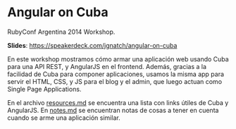 Angular on Cuba
===============

RubyConf Argentina 2014 Workshop.

**Slides**: https://speakerdeck.com/jgnatch/angular-on-cuba

En este workshop mostramos cómo armar una aplicación web usando Cuba para una API REST, y AngularJS en el frontend.
Además, gracias a la facilidad de Cuba para componer aplicaciones, usamos la misma app para servir el HTML, CSS, y JS para el blog y el admin, que luego actuan como Single Page Applications.

En el archivo [resources.md](resources.md) se encuentra una lista con links útiles de Cuba y AngularJS.
En [notes.md](notes.md) se encuentran notas de cosas a tener en cuenta cuando se arme una aplicación similar.



